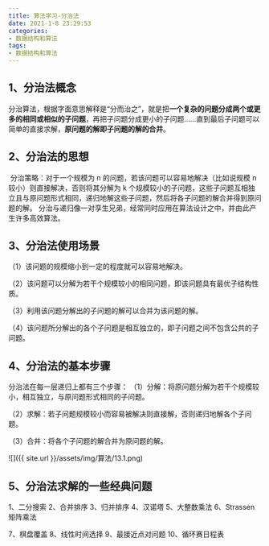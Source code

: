 ```yaml
---
title: 算法学习-分治法
date: 2021-1-8 23:29:53
categories:
- 数据结构和算法
tags:
- 数据结构和算法
---
```


## 1、分治法概念

​     分治算法，根据字面意思解释是“分而治之”，就是把**一个复杂的问题分成两个或更多的相同或相似的子问题**，再把子问题分成更小的子问题……直到最后子问题可以简单的直接求解，**原问题的解即子问题的解的合并**。 

## 2、分治法的思想

​      分治策略：对于一个规模为 n 的问题，若该问题可以容易地解决（比如说规模 n 较小）则直接解决，否则将其分解为 k 个规模较小的子问题，这些子问题互相独立且与原问题形式相同，递归地解这些子问题，然后将各子问题的解合并得到原问题的解。 分治与递归像一对孪生兄弟，经常同时应用在算法设计之中，并由此产生许多高效算法。

## 3、分治法使用场景

 （1）该问题的规模缩小到一定的程度就可以容易地解决。

 （2）该问题可以分解为若干个规模较小的相同问题，即该问题具有最优子结构性质。

 （3）利用该问题分解出的子问题的解可以合并为该问题的解。

 （4）该问题所分解出的各个子问题是相互独立的，即子问题之间不包含公共的子问题。 

## 4、分治法的基本步骤

 分治法在每一层递归上都有三个步骤：
 （1）分解：将原问题分解为若干个规模较小，相互独立，与原问题形式相同的子问题。

 （2）求解：若子问题规模较小而容易被解决则直接解，否则递归地解各个子问题。

 （3）合并：将各个子问题的解合并为原问题的解。 

![]({{ site.url }}/assets/img/算法/13.1.png)

## 5、分治法求解的一些经典问题

1、二分搜索 2、合并排序  3、归并排序  4、汉诺塔  5、大整数乘法  6、Strassen矩阵乘法

7、棋盘覆盖  8、线性时间选择   9、最接近点对问题   10、循环赛日程表



 